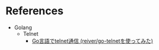 # References

* Golang
  * Telnet
    * [Go言語でtelnet通信 (reiver/go-telnetを使ってみた)](https://tyablog.net/2018/02/18/how-to-use-go-telnet/)
